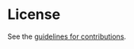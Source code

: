 # License

See the
[guidelines for contributions](https://github.com/giralt/draft-ietf-alto-gradient-graph-2/blob/main/CONTRIBUTING.md).
